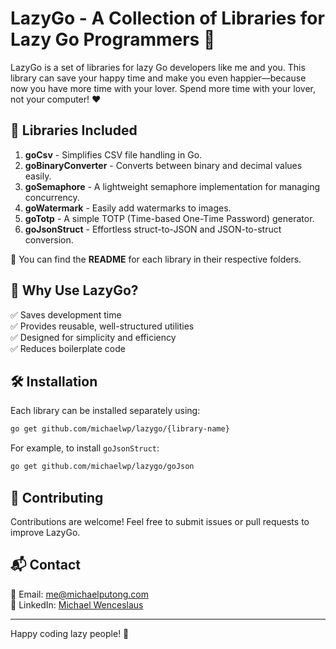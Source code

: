 # LazyGo - A Collection of Libraries for Lazy Go Programmers 🚀

LazyGo is a set of libraries for lazy Go developers like me and you.
This library can save your happy time and make you even happier—because now you have more time with your lover.
Spend more time with your lover, not your computer! ❤️

## 📌 Libraries Included

1. **goCsv** - Simplifies CSV file handling in Go.
2. **goBinaryConverter** - Converts between binary and decimal values easily.
3. **goSemaphore** - A lightweight semaphore implementation for managing concurrency.
4. **goWatermark** - Easily add watermarks to images.
5. **goTotp** - A simple TOTP (Time-based One-Time Password) generator.
6. **goJsonStruct** - Effortless struct-to-JSON and JSON-to-struct conversion.

📂 You can find the **README** for each library in their respective folders.

## 🎯 Why Use LazyGo?

✅ Saves development time\
✅ Provides reusable, well-structured utilities\
✅ Designed for simplicity and efficiency\
✅ Reduces boilerplate code

## 🛠 Installation

Each library can be installed separately using:

```sh
go get github.com/michaelwp/lazygo/{library-name}
```

For example, to install `goJsonStruct`:

```sh
go get github.com/michaelwp/lazygo/goJson
```

## 📢 Contributing

Contributions are welcome! Feel free to submit issues or pull requests to improve LazyGo.

## 📬 Contact

📧 Email: [me@michaelputong.com](mailto\:me@michaelputong.com)\
🔗 LinkedIn: [Michael Wenceslaus](https://www.linkedin.com/in/michael-wenceslaus/)

---

Happy coding lazy people! 🚀
